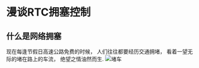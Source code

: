 # 漫谈RTC拥塞控制

## 什么是网络拥塞
 现在每逢节假日高速公路免费的时候， 人们往往都要经历交通拥堵， 看着一望无际的堵在路上的车流， 绝望之情油然而生.
 ![堵车](http://qqpublic.qpic.cn/qq_public/0/0-1614248353-D0DC7626B57396D75E474E9B22A5DBAA/0?fmt=jpg&size=95&h=566&w=900&ppv=1/0)
